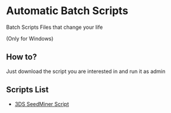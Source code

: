 # Automatic Batch Scripts

Batch Scripts Files that change your life

(Only for Windows)

## How to?

Just download the script you are interested in and run it as admin

## Scripts List

- [3DS SeedMiner Script](https://github.com/DAMIOSKIDEV/automatic-scripts/tree/main/3DS%20SeedMiner%20Script)
